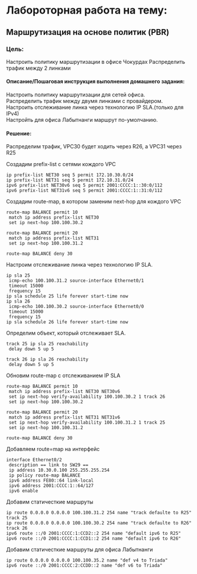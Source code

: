# Лабороторная работа на тему:  
## Маршрутизация на основе политик (PBR)

### Цель:
Настроить политику маршрутизации в офисе Чокурдах 
Распределить трафик между 2 линками 

#### Описание/Пошаговая инструкция выполнения домашнего задания:

 Настроить политику маршрутизации для сетей офиса.  
 Распределить трафик между двумя линками с провайдером.  
 Настроить отслеживание линка через технологию IP SLA.(только для IPv4)  
 Настройть для офиса Лабытнанги маршрут по-умолчанию.    


#### Решение:

Распределим трафик, VPC30 будет ходить через R26, а VPC31 через R25

Создадим prefix-list с сетями кождого VPC

```
ip prefix-list NET30 seq 5 permit 172.10.30.0/24
ip prefix-list NET31 seq 5 permit 172.10.31.0/24
ipv6 prefix-list NET30v6 seq 5 permit 2001:CCCC:1::30:0/112
ipv6 prefix-list NET31v6 seq 5 permit 2001:CCCC:1::31:0/112
```

Создадим route-map, в котором заменим next-hop для кождого VPC

```
route-map BALANCE permit 10
 match ip address prefix-list NET30
 set ip next-hop 100.100.30.2

route-map BALANCE permit 20
 match ip address prefix-list NET31
 set ip next-hop 100.100.31.2

route-map BALANCE deny 30
```

Настроим отслеживание линка через технологию IP SLA.

```
ip sla 25
 icmp-echo 100.100.31.2 source-interface Ethernet0/1
 timeout 15000
 frequency 15
ip sla schedule 25 life forever start-time now
ip sla 26
 icmp-echo 100.100.30.2 source-interface Ethernet0/0
 timeout 15000
 frequency 15
ip sla schedule 26 life forever start-time now
```

Определим объект, который отслеживает SLA.

```
track 25 ip sla 25 reachability
 delay down 5 up 5

track 26 ip sla 26 reachability
 delay down 5 up 5
```

Обновим route-map с отслеживанием IP SLA

```
route-map BALANCE permit 10
 match ip address prefix-list NET30 NET30v6
 set ip next-hop verify-availability 100.100.30.2 1 track 26
 set ip next-hop 100.100.30.2

route-map BALANCE permit 20
 match ip address prefix-list NET31 NET31v6
 set ip next-hop verify-availability 100.100.31.2 1 track 25
 set ip next-hop 100.100.31.2

route-map BALANCE deny 30
```
Добавляем route=map на интерфейс
```
interface Ethernet0/2
 description == link to SW29 ==
 ip address 10.30.0.100 255.255.255.254
 ip policy route-map BALANCE
 ipv6 address FE80::64 link-local
 ipv6 address 2001:CCCC:1::64/127
 ipv6 enable
```
Добавим статичесткие маршруты

```
ip route 0.0.0.0 0.0.0.0 100.100.31.2 254 name "track defaulte to R25" track 25
ip route 0.0.0.0 0.0.0.0 100.100.30.2 254 name "track defaulte to R26" track 26
ipv6 route ::/0 2001:CCCC:1:CCD2::2 254 name "default ipv6 to R25"
ipv6 route ::/0 2001:CCCC:1:CCD1::2 254 name "default ipv6 to R26"
```

Добавим статичесткие маршруты для офиса Лабытнанги

```
ip route 0.0.0.0 0.0.0.0 100.100.35.2 name "def v4 to Triada"
ipv6 route ::/0 2001:CCCC:2:CCDD::2 name "def v6 to Triada"
```
